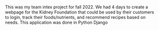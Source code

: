 This was my team intex project for fall 2022. We had 4 days to create a webpage for the Kidney Foundation that could be used by their customers to login, track their foods/nutrients, and recommend recipes based on needs. This application was done in Python Django
